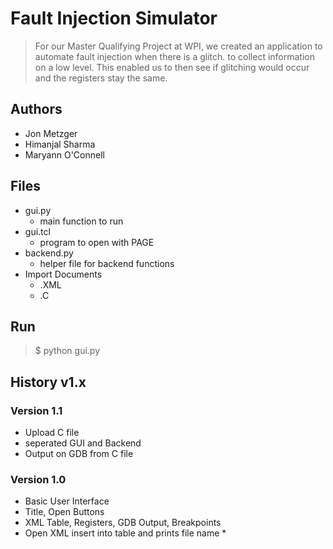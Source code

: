 # Fault Injection Simulator

> For our Master Qualifying Project at WPI, we created an application to automate fault injection when there is a glitch. to collect information on a low level. This enabled us to then see if glitching would occur and the registers stay the same.


## Authors 
* Jon Metzger
* Himanjal Sharma
* Maryann O'Connell

## Files
* gui.py
  * main function to run
* gui.tcl
  * program to open with PAGE
* backend.py
  * helper file for backend functions
* Import Documents
  * .XML
  * .C

## Run
> $ python gui.py

## History v1.x

### Version 1.1
* Upload C file
* seperated GUI and Backend
* Output on GDB from C file

### Version 1.0
* Basic User Interface
* Title, Open Buttons
* XML Table, Registers, GDB Output, Breakpoints
* Open XML insert into table and prints file name *
